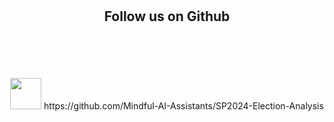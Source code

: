 <br>
<br>
<br>
<br>
<br>
<br>
<br>
<br>
<br>
<br>

## <p align="center"> Follow us on Github

<br>
<br>
<br>

<p align="center">
<img src="https://github.githubassets.com/images/icons/emoji/octocat.png" width="50" height="50"> https://github.com/Mindful-AI-Assistants/SP2024-Election-Analysis



<br>
<br>
<br>
<br>
<br>
<br>
<br>
<br>
<br>
<br>
<br>
<br>
